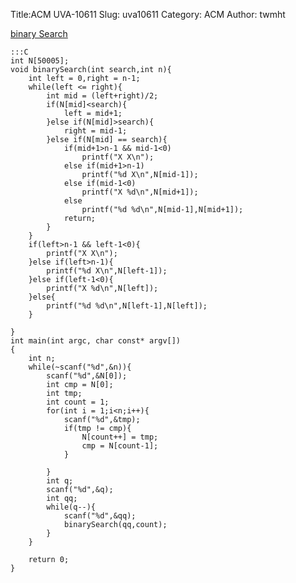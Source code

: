 Title:ACM UVA-10611
Slug: uva10611
Category: ACM
Author: twmht

[binary Search](http://uva.onlinejudge.org/external/106/10611.html)

    :::C
    int N[50005];
    void binarySearch(int search,int n){
        int left = 0,right = n-1;
        while(left <= right){
            int mid = (left+right)/2;
            if(N[mid]<search){
                left = mid+1;
            }else if(N[mid]>search){
                right = mid-1;
            }else if(N[mid] == search){
                if(mid+1>n-1 && mid-1<0)
                    printf("X X\n");
                else if(mid+1>n-1)
                    printf("%d X\n",N[mid-1]);
                else if(mid-1<0)
                    printf("X %d\n",N[mid+1]);
                else
                    printf("%d %d\n",N[mid-1],N[mid+1]);
                return;
            }
        }
        if(left>n-1 && left-1<0){
            printf("X X\n");
        }else if(left>n-1){
            printf("%d X\n",N[left-1]);
        }else if(left-1<0){
            printf("X %d\n",N[left]);
        }else{
            printf("%d %d\n",N[left-1],N[left]);
        }

    }
    int main(int argc, char const* argv[])
    {
        int n;
        while(~scanf("%d",&n)){
            scanf("%d",&N[0]);
            int cmp = N[0];
            int tmp;
            int count = 1;
            for(int i = 1;i<n;i++){
                scanf("%d",&tmp);
                if(tmp != cmp){
                    N[count++] = tmp;
                    cmp = N[count-1];
                }

            }
            int q;
            scanf("%d",&q);
            int qq;
            while(q--){
                scanf("%d",&qq);
                binarySearch(qq,count);
            }
        }

        return 0;
    }

